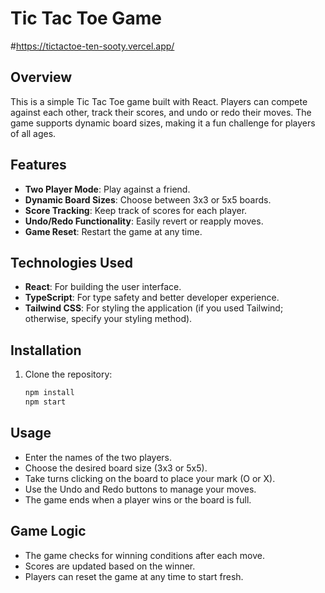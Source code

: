 # Tic Tac Toe Game
#<a>https://tictactoe-ten-sooty.vercel.app/</a>

## Overview
This is a simple Tic Tac Toe game built with React. Players can compete against each other, track their scores, and undo or redo their moves. The game supports dynamic board sizes, making it a fun challenge for players of all ages.

## Features
- **Two Player Mode**: Play against a friend.
- **Dynamic Board Sizes**: Choose between 3x3 or 5x5 boards.
- **Score Tracking**: Keep track of scores for each player.
- **Undo/Redo Functionality**: Easily revert or reapply moves.
- **Game Reset**: Restart the game at any time.

## Technologies Used
- **React**: For building the user interface.
- **TypeScript**: For type safety and better developer experience.
- **Tailwind CSS**: For styling the application (if you used Tailwind; otherwise, specify your styling method).

## Installation
1. Clone the repository:
   ```bash
   npm install
   npm start


## Usage
- Enter the names of the two players.
- Choose the desired board size (3x3 or 5x5).
- Take turns clicking on the board to place your mark (O or X).
- Use the Undo and Redo buttons to manage your moves.
- The game ends when a player wins or the board is full.

## Game Logic
- The game checks for winning conditions after each move.
- Scores are updated based on the winner.
- Players can reset the game at any time to start fresh.
